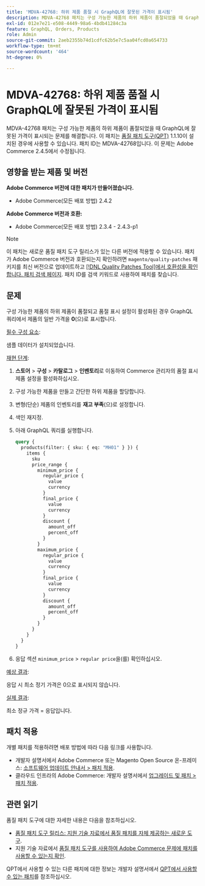 ```yaml
---
title: 'MDVA-42768: 하위 제품 품절 시 GraphQL에 잘못된 가격이 표시됨'
description: MDVA-42768 패치는 구성 가능한 제품의 하위 제품이 품절되었을 때 GraphQL에 잘못된 가격이 표시되는 문제를 해결합니다. 이 패치는 [Quality Patches Tool (QPT)](/help/announcements/adobe-commerce-announcements/magento-quality-patches-released-new-tool-to-self-serve-quality-patches.md) 1.1.10이 설치된 경우 사용할 수 있습니다. 패치 ID는 MDVA-42768입니다. 이 문제는 Adobe Commerce 2.4.5에서 수정됩니다.
exl-id: 012e7e21-e508-4449-98a6-4bdb41284c3a
feature: GraphQL, Orders, Products
role: Admin
source-git-commit: 2aeb2355b74d1cdfc62b5e7c5aa04fcd0a654733
workflow-type: tm+mt
source-wordcount: '464'
ht-degree: 0%

---
```


# MDVA-42768: 하위 제품 품절 시 GraphQL에 잘못된 가격이 표시됨

MDVA-42768 패치는 구성 가능한 제품의 하위 제품이 품절되었을 때 GraphQL에 잘못된 가격이 표시되는 문제를 해결합니다. 이 패치는 [품질 패치 도구(QPT)](/help/announcements/adobe-commerce-announcements/magento-quality-patches-released-new-tool-to-self-serve-quality-patches.md) 1.1.10이 설치된 경우에 사용할 수 있습니다. 패치 ID는 MDVA-42768입니다. 이 문제는 Adobe Commerce 2.4.5에서 수정됩니다.

## 영향을 받는 제품 및 버전

**Adobe Commerce 버전에 대한 패치가 만들어졌습니다.**

* Adobe Commerce(모든 배포 방법) 2.4.2

**Adobe Commerce 버전과 호환:**

* Adobe Commerce(모든 배포 방법) 2.3.4 - 2.4.3-p1

>[!NOTE]
>
>이 패치는 새로운 품질 패치 도구 릴리스가 있는 다른 버전에 적용할 수 있습니다. 패치가 Adobe Commerce 버전과 호환되는지 확인하려면 `magento/quality-patches` 패키지를 최신 버전으로 업데이트하고 [[!DNL Quality Patches Tool]에서 호환성을 확인합니다. 패치 검색 페이지](https://experienceleague.adobe.com/tools/commerce-quality-patches/index.html?lang=ko). 패치 ID를 검색 키워드로 사용하여 패치를 찾습니다.

## 문제

구성 가능한 제품의 하위 제품이 품절되고 품절 표시 설정이 활성화된 경우 GraphQL 쿼리에서 제품의 일반 가격을 **0**(으)로 표시합니다.

<u>필수 구성 요소</u>:

샘플 데이터가 설치되었습니다.

<u>재현 단계</u>:

1. **스토어** > **구성** > **카탈로그** > **인벤토리**&#x200B;로 이동하여 Commerce 관리자의 품절 표시 제품 설정을 활성화하십시오.
1. 구성 가능한 제품을 만들고 간단한 하위 제품을 할당합니다.
1. 변형(단순) 제품의 인벤토리를 **재고 부족**(으)로 설정합니다.
1. 색인 재지정.
1. 아래 GraphQL 쿼리를 실행합니다.

   ```GraphQL
   query {
     products(filter: { sku: { eq: "MH01" } }) {
       items {
         sku
         price_range {
           minimum_price {
             regular_price {
               value
               currency
             }
             final_price {
               value
               currency
             }
             discount {
               amount_off
               percent_off
             }
           }
           maximum_price {
             regular_price {
               value
               currency
             }
             final_price {
               value
               currency
             }
             discount {
               amount_off
               percent_off
             }
           }
         }
       }
     }
   }
   ```

1. 응답 섹션 `minimum_price` > `regular price`을(를) 확인하십시오.

<u>예상 결과</u>:

응답 시 최소 정기 가격은 0으로 표시되지 않습니다.

<u>실제 결과</u>:

최소 정규 가격 = 응답입니다.

## 패치 적용

개별 패치를 적용하려면 배포 방법에 따라 다음 링크를 사용합니다.

* 개발자 설명서에서 Adobe Commerce 또는 Magento Open Source 온-프레미스: [소프트웨어 업데이트 안내서 > 패치 적용](https://experienceleague.adobe.com/ko/docs/commerce-operations/tools/quality-patches-tool/usage).
* 클라우드 인프라의 Adobe Commerce: 개발자 설명서에서 [업그레이드 및 패치 > 패치 적용](https://experienceleague.adobe.com/ko/docs/commerce-cloud-service/user-guide/develop/upgrade/apply-patches).

## 관련 읽기

품질 패치 도구에 대한 자세한 내용은 다음을 참조하십시오.

* [품질 패치 도구 릴리스: 지원 기술 자료에서 품질 패치를 자체 제공하는 새로운 도구](/help/announcements/adobe-commerce-announcements/magento-quality-patches-released-new-tool-to-self-serve-quality-patches.md).
* 지원 기술 자료에서 [품질 패치 도구를 사용하여 Adobe Commerce 문제에 패치를 사용할 수 있는지 확인](/help/support-tools/patches-available-in-qpt-tool/check-patch-for-magento-issue-with-magento-quality-patches.md).

QPT에서 사용할 수 있는 다른 패치에 대한 정보는 개발자 설명서에서 [QPT에서 사용할 수 있는 패치](https://experienceleague.adobe.com/tools/commerce-quality-patches/index.html?lang=ko)를 참조하십시오.

